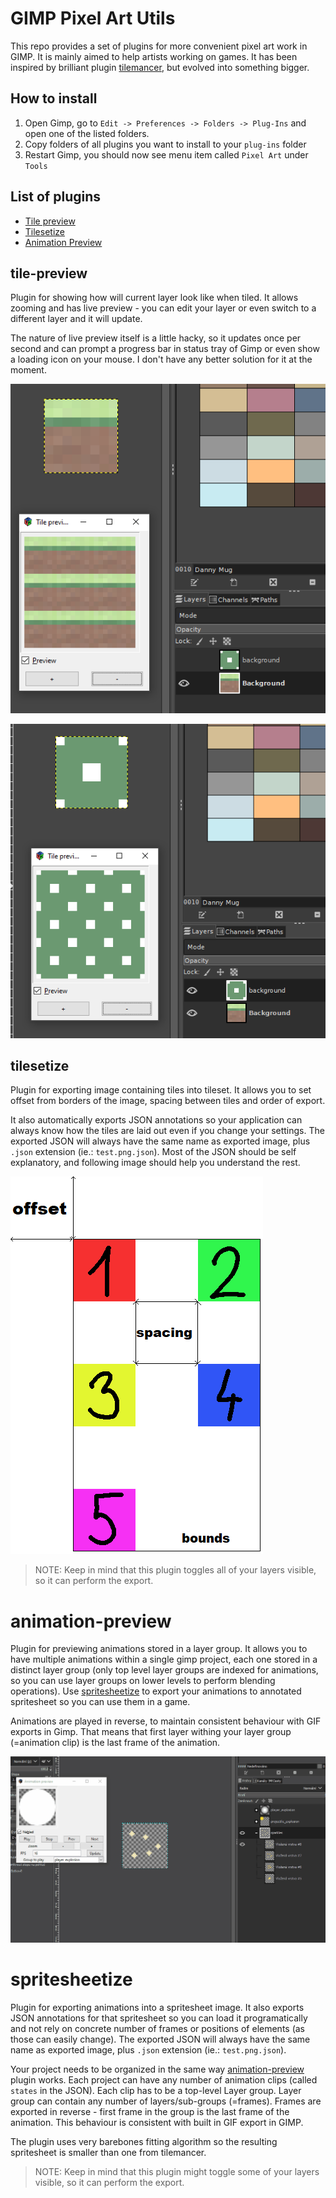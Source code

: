 # GIMP Pixel Art Utils

This repo provides a set of plugins for more convenient pixel art work in GIMP. It is mainly aimed to help artists working on games. It has been inspired by brilliant plugin [tilemancer](https://github.com/malteehrlen/tilemancer), but evolved into something bigger.

## How to install

 1) Open Gimp, go to `Edit -> Preferences -> Folders -> Plug-Ins` and open one of the listed folders.
 2) Copy folders of all plugins you want to install to your `plug-ins` folder
 3) Restart Gimp, you should now see menu item called `Pixel Art` under `Tools`

## List of plugins

 * [Tile preview](#tile-preview)
 * [Tilesetize](#tilesetize)
 * [Animation Preview](#animation-preview)

## tile-preview

Plugin for showing how will current layer look like when tiled. It allows zooming and has live preview - you can edit your layer or even switch to a different layer and it will update.

The nature of live preview itself is a little hacky, so it updates once per second and can prompt a progress bar in status tray of Gimp or even show a loading icon on your mouse. I don't have any better solution for it at the moment.

![Tile preview 1](docs/tile_preview1.png)

![Tile preview 2](docs/tile_preview2.png)

## tilesetize

Plugin for exporting image containing tiles into tileset. It allows you to set offset from borders of the image, spacing between tiles and order of export.

It also automatically exports JSON annotations so your application can always know how the tiles are laid out even if you change your settings. The exported JSON will always have the same name as exported image, plus `.json` extension (ie.: `test.png.json`). Most of the JSON should be self explanatory, and following image should help you understand the rest.

![Tilesitize annotations](docs/tilesetize.png)

> NOTE: Keep in mind that this plugin toggles all of your layers visible, so it can perform the export.

# animation-preview

Plugin for previewing animations stored in a layer group. It allows you to have multiple animations within a single gimp project, each one stored in a distinct layer group (only top level layer groups are indexed for animations, so you can use layer groups on lower levels to perform blending operations). Use [spritesheetize](#spritesheetize) to export your animations to annotated spritesheet so you can use them in a game.

Animations are played in reverse, to maintain consistent behaviour with GIF exports in Gimp. That means that first layer withing your layer group (=animation clip) is the last frame of the animation.

![Preview animations](docs/animation_preview.gif)

# spritesheetize

Plugin for exporting animations into a spritesheet image. It also exports JSON annotations for that spritesheet so you can load it programatically and not rely on concrete number of frames or positions of elements (as those can easily change). The exported JSON will always have the same name as exported image, plus `.json` extension (ie.: `test.png.json`).

Your project needs to be organized in the same way [animation-preview](#animation-preview) plugin works. Each project can have any number of animation clips (called `states` in the JSON). Each clip has to be a top-level Layer group. Layer group can contain any number of layers/sub-groups (=frames). Frames are exported in reverse - first frame in the group is the last frame of the animation. This behaviour is consistent with built in GIF export in GIMP.

The plugin uses very barebones fitting algorithm so the resulting spritesheet is smaller than one from tilemancer.

> NOTE: Keep in mind that this plugin might toggle some of your layers visible, so it can perform the export.